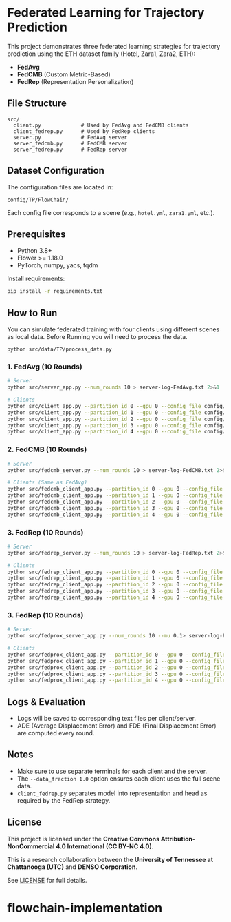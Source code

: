 # Federated Learning for Trajectory Prediction

This project demonstrates three federated learning strategies for trajectory prediction using the ETH dataset family (Hotel, Zara1, Zara2, ETH):

- **FedAvg**
- **FedCMB** (Custom Metric-Based)
- **FedRep** (Representation Personalization)

## File Structure

```
src/
  client.py             # Used by FedAvg and FedCMB clients
  client_fedrep.py      # Used by FedRep clients
  server.py             # FedAvg server
  server_fedcmb.py      # FedCMB server
  server_fedrep.py      # FedRep server
```

## Dataset Configuration

The configuration files are located in:

```
config/TP/FlowChain/
```

Each config file corresponds to a scene (e.g., `hotel.yml`, `zara1.yml`, etc.).

## Prerequisites

- Python 3.8+
- Flower >= 1.18.0
- PyTorch, numpy, yacs, tqdm

Install requirements:

```bash
pip install -r requirements.txt
```

## How to Run

You can simulate federated training with four clients using different scenes as local data.
Before Running you will need to process the data.

`python src/data/TP/process_data.py`

### 1. FedAvg (10 Rounds)

```bash
# Server
python src/server_app.py --num_rounds 10 > server-log-FedAvg.txt 2>&1

# Clients
python src/client_app.py --partition_id 0 --gpu 0 --config_file config/TP/FlowChain/hotel.yml --data_fraction 1.0 > client1-FedAvg.txt 2>&1
python src/client_app.py --partition_id 1 --gpu 0 --config_file config/TP/FlowChain/zara1.yml --data_fraction 1.0 > client2-FedAvg.txt 2>&1
python src/client_app.py --partition_id 2 --gpu 0 --config_file config/TP/FlowChain/zara2.yml --data_fraction 1.0 > client3-FedAvg.txt 2>&1
python src/client_app.py --partition_id 3 --gpu 0 --config_file config/TP/FlowChain/eth.yml --data_fraction 1.0 > client4-FedAvg.txt 2>&1
python src/client_app.py --partition_id 4 --gpu 0 --config_file config/TP/FlowChain/mot.yml --data_fraction 1.0 > client5-FedAvg.txt 2>&1
```

### 2. FedCMB (10 Rounds)

```bash
# Server
python src/fedcmb_server.py --num_rounds 10 > server-log-FedCMB.txt 2>&1

# Clients (Same as FedAvg)
python src/fedcmb_client_app.py --partition_id 0 --gpu 0 --config_file config/TP/FlowChain/hotel.yml --data_fraction 1.0 > client1-FedCMB.txt 2>&1
python src/fedcmb_client_app.py --partition_id 1 --gpu 0 --config_file config/TP/FlowChain/zara1.yml --data_fraction 1.0 > client2-FedCMB.txt 2>&1
python src/fedcmb_client_app.py --partition_id 2 --gpu 0 --config_file config/TP/FlowChain/zara2.yml --data_fraction 1.0 > client3-FedCMB.txt 2>&1
python src/fedcmb_client_app.py --partition_id 3 --gpu 0 --config_file config/TP/FlowChain/eth.yml --data_fraction 1.0 > client4-FedCMB.txt 2>&1
python src/fedcmb_client_app.py --partition_id 4 --gpu 0 --config_file config/TP/FlowChain/mot.yml --data_fraction 1.0 > client5-FedCMB.txt 2>&1
```

### 3. FedRep (10 Rounds)

```bash
# Server
python src/fedrep_server.py --num_rounds 10 > server-log-FedRep.txt 2>&1

# Clients
python src/fedrep_client_app.py --partition_id 0 --gpu 0 --config_file config/TP/FlowChain/hotel.yml --data_fraction 1.0 > client1-FedRep.txt 2>&1
python src/fedrep_client_app.py --partition_id 1 --gpu 0 --config_file config/TP/FlowChain/zara1.yml --data_fraction 1.0 > client2-FedRep.txt 2>&1
python src/fedrep_client_app.py --partition_id 2 --gpu 0 --config_file config/TP/FlowChain/zara2.yml --data_fraction 1.0 > client3-FedRep.txt 2>&1
python src/fedrep_client_app.py --partition_id 3 --gpu 0 --config_file config/TP/FlowChain/eth.yml --data_fraction 1.0 > client4-FedRep.txt 2>&1
python src/fedrep_client_app.py --partition_id 4 --gpu 0 --config_file config/TP/FlowChain/mot.yml --data_fraction 1.0 > client5-FedAvg.txt 2>&1
```

### 3. FedRep (10 Rounds)

```bash
# Server
python src/fedprox_server_app.py --num_rounds 10 --mu 0.1> server-log-FedProx.txt 2>&1

# Clients
python src/fedprox_client_app.py --partition_id 0 --gpu 0 --config_file config/TP/FlowChain/hotel.yml --data_fraction 1.0 > client1-FedProx.txt 2>&1
python src/fedprox_client_app.py --partition_id 1 --gpu 0 --config_file config/TP/FlowChain/zara1.yml --data_fraction 1.0 > client2-FedProx.txt 2>&1
python src/fedprox_client_app.py --partition_id 2 --gpu 0 --config_file config/TP/FlowChain/zara2.yml --data_fraction 1.0 > client3-FedProx.txt 2>&1
python src/fedprox_client_app.py --partition_id 3 --gpu 0 --config_file config/TP/FlowChain/eth.yml --data_fraction 1.0 > client4-FedProx.txt 2>&1
python src/fedprox_client_app.py --partition_id 4 --gpu 0 --config_file config/TP/FlowChain/mot.yml --data_fraction 1.0 > client5-FedProx.txt 2>&1
```

## Logs & Evaluation

- Logs will be saved to corresponding text files per client/server.
- ADE (Average Displacement Error) and FDE (Final Displacement Error) are computed every round.

## Notes

- Make sure to use separate terminals for each client and the server.
- The `--data_fraction 1.0` option ensures each client uses the full scene data.
- `client_fedrep.py` separates model into representation and head as required by the FedRep strategy.

## License

This project is licensed under the **Creative Commons Attribution-NonCommercial 4.0 International (CC BY-NC 4.0)**.

This is a research collaboration between the **University of Tennessee at Chattanooga (UTC)** and **DENSO Corporation**.

See [LICENSE](./LICENSE) for full details.

# flowchain-implementation

